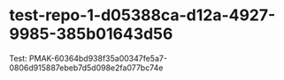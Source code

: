 # test-repo-1-d05388ca-d12a-4927-9985-385b01643d56
Test: PMAK-60364bd938f35a00347fe5a7-0806d915887ebeb7d5d098e2fa077bc74e
